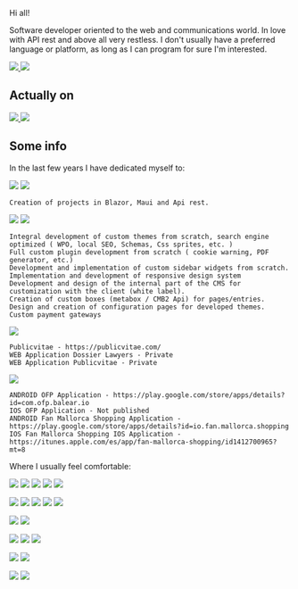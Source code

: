 Hi all!

Software developer oriented to the web and communications world. In love with API rest and above all very restless. I don't usually have a preferred language or platform, as long as I can program for sure I'm interested.

[![](https://img.shields.io/badge/rss-linkedin-informational?style=for-the-badge) ](https://www.linkedin.com/in/davidggdev/)
[![](https://img.shields.io/badge/contact-email-red?style=for-the-badge) ](davidggdev@gmail.com)
 
 ## Actually on 

[![](https://img.shields.io/badge/Yas_slider-informational?style=for-the-badge) ](https://github.com/davidggdev/yas)
[![](https://img.shields.io/badge/Foil_slider-informational?style=for-the-badge) ](https://github.com/davidggdev/foil-slider)

 ## Some info
 In the last few years I have dedicated myself to:

![](https://img.shields.io/badge/C-Sharp-informational?style=for-the-badge&logo=csharp&labelColor=1e1e1e&color=1e1e1e)
![](https://img.shields.io/badge/.NET-informational?style=for-the-badge&logo=dotnet&labelColor=1e1e1e&color=1e1e1e)

    Creation of projects in Blazor, Maui and Api rest.

![](https://img.shields.io/badge/WordPress-informational?style=for-the-badge&logo=wordpress&labelColor=1e1e1e&color=1e1e1e)
![](https://img.shields.io/badge/WooCommerce-informational?style=for-the-badge&logo=wordpress&labelColor=1e1e1e&color=1e1e1e)

    Integral development of custom themes from scratch, search engine optimized ( WPO, local SEO, Schemas, Css sprites, etc. )
    Full custom plugin development from scratch ( cookie warning, PDF generator, etc.)
    Development and implementation of custom sidebar widgets from scratch. 
    Implementation and development of responsive design system
    Development and design of the internal part of the CMS for customization with the client (white label). 
    Creation of custom boxes (metabox / CMB2 Api) for pages/entries. 
    Design and creation of configuration pages for developed themes.
    Custom payment gateways


![](https://img.shields.io/badge/Custom-develops-informational?style=for-the-badge&logo=devexpress&labelColor=1e1e1e&color=1e1e1e)

    Publicvitae - https://publicvitae.com/    
    WEB Application Dossier Lawyers - Private        
    WEB Application Publicvitae - Private
  	
![](https://img.shields.io/badge/Mobile-apps-informational?style=for-the-badge&logo=powerapps&labelColor=1e1e1e&color=1e1e1e)   

    ANDROID OFP Application - https://play.google.com/store/apps/details?id=com.ofp.balear.io    
    IOS OFP Application - Not published
    ANDROID Fan Mallorca Shopping Application - https://play.google.com/store/apps/details?id=io.fan.mallorca.shopping   
    IOS Fan Mallorca Shopping IOS Application - https://itunes.apple.com/es/app/fan-mallorca-shopping/id1412700965?mt=8

Where I usually feel comfortable:

![](https://img.shields.io/badge/Html_5-informational?style=for-the-badge&logo=html&labelColor=1e1e1e&color=1e1e1e)
![](https://img.shields.io/badge/Sass-informational?style=for-the-badge&logo=sass&labelColor=1e1e1e&color=1e1e1e)
![](https://img.shields.io/badge/Php-informational?style=for-the-badge&logo=php&labelColor=1e1e1e&color=1e1e1e)
![](https://img.shields.io/badge/C++-informational?style=for-the-badge&logo=cplusplus&labelColor=1e1e1e&color=1e1e1e)
![](https://img.shields.io/badge/Kotlin-informational?style=for-the-badge&logo=kotllin&labelColor=1e1e1e&color=1e1e1e)

![](https://img.shields.io/badge/MySQL-informational?style=for-the-badge&logo=mysql&labelColor=1e1e1e&color=1e1e1e)
![](https://img.shields.io/badge/Javascript-informational?style=for-the-badge&logo=javascript&labelColor=1e1e1e&color=1e1e1e)
![](https://img.shields.io/badge/VUEJS-informational?style=for-the-badge&logo=javascript&labelColor=1e1e1e&color=1e1e1e)
![](https://img.shields.io/badge/Axios-informational?style=for-the-badge&logo=javascript&labelColor=1e1e1e&color=1e1e1e)
![](https://img.shields.io/badge/NODEJS-informational?style=for-the-badge&logo=javascript&labelColor=1e1e1e&color=1e1e1e)

![](https://img.shields.io/badge/Apache-cordova-informational?style=for-the-badge&logo=javascript&labelColor=1e1e1e&color=1e1e1e)
![](https://img.shields.io/badge/Electron-informational?style=for-the-badge&logo=javascript&labelColor=1e1e1e&color=1e1e1e)

![](https://img.shields.io/badge/Blender-informational?style=for-the-badge&logo=blender&labelColor=1e1e1e&color=1e1e1e)
![](https://img.shields.io/badge/Photoshop-informational?style=for-the-badge&logo=javascript&labelColor=1e1e1e&color=1e1e1e)
![](https://img.shields.io/badge/Skecth-informational?style=for-the-badge&logo=sketch&labelColor=1e1e1e&color=1e1e1e) 

![](https://img.shields.io/badge/SEO-informational?style=for-the-badge&labelColor=1e1e1e&color=1e1e1e)
![](https://img.shields.io/badge/SEO_WPO-informational?style=for-the-badge&labelColor=1e1e1e&color=1e1e1e)

![](https://img.shields.io/badge/Git-informational?style=for-the-badge&logo=git&labelColor=1e1e1e&color=1e1e1e)
![](https://img.shields.io/badge/Subversion-informational?style=for-the-badge&logo=subversion&labelColor=1e1e1e&color=1e1e1e)
